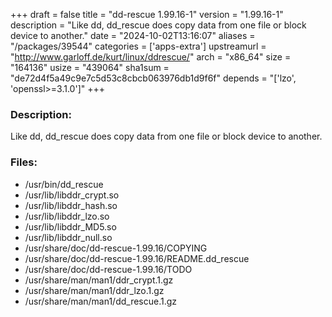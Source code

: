 +++
draft = false
title = "dd-rescue 1.99.16-1"
version = "1.99.16-1"
description = "Like dd, dd_rescue does copy data from one file or block device to another."
date = "2024-10-02T13:16:07"
aliases = "/packages/39544"
categories = ['apps-extra']
upstreamurl = "http://www.garloff.de/kurt/linux/ddrescue/"
arch = "x86_64"
size = "164136"
usize = "439064"
sha1sum = "de72d4f5a49c9e7c5d53c8cbcb063976db1d9f6f"
depends = "['lzo', 'openssl>=3.1.0']"
+++
### Description: 
Like dd, dd_rescue does copy data from one file or block device to another.

### Files: 
* /usr/bin/dd_rescue
* /usr/lib/libddr_crypt.so
* /usr/lib/libddr_hash.so
* /usr/lib/libddr_lzo.so
* /usr/lib/libddr_MD5.so
* /usr/lib/libddr_null.so
* /usr/share/doc/dd-rescue-1.99.16/COPYING
* /usr/share/doc/dd-rescue-1.99.16/README.dd_rescue
* /usr/share/doc/dd-rescue-1.99.16/TODO
* /usr/share/man/man1/ddr_crypt.1.gz
* /usr/share/man/man1/ddr_lzo.1.gz
* /usr/share/man/man1/dd_rescue.1.gz
